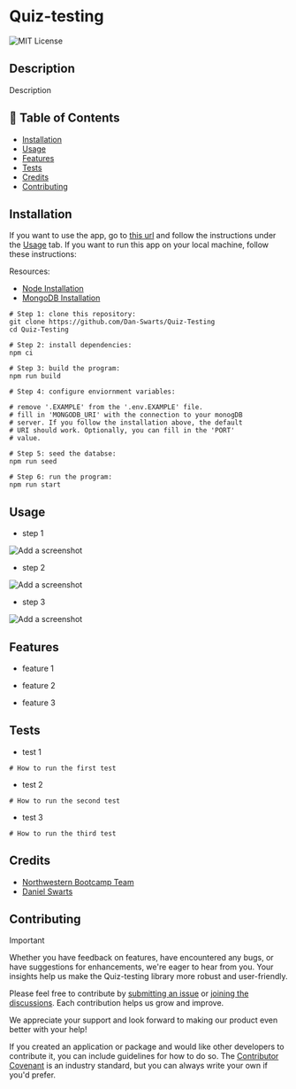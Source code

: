 # Quiz-testing

![MIT License](https://img.shields.io/badge/License-MIT-green)

## Description

Description

## 📁 Table of Contents

- [Installation](#installation)
- [Usage](#usage)
- [Features](#features)
- [Tests](#tests)
- [Credits](#credits)
- [Contributing](#contributing)

## Installation

If you want to use the app, go to [this url](https://quiz-testing.onrender.com) and follow the instructions under the [Usage](#usage) tab. If you want to run this app on your local machine, follow these instructions:

Resources:

- [Node Installation](https://nodejs.org/en/download/package-manager)
- [MongoDB Installation](https://coding-boot-camp.github.io/full-stack/mongodb/how-to-install-mongodb)

```shell
# Step 1: clone this repository:
git clone https://github.com/Dan-Swarts/Quiz-Testing
cd Quiz-Testing

# Step 2: install dependencies:
npm ci

# Step 3: build the program:
npm run build

# Step 4: configure enviornment variables:

# remove '.EXAMPLE' from the '.env.EXAMPLE' file.
# fill in 'MONGODB_URI' with the connection to your monogDB
# server. If you follow the installation above, the default
# URI should work. Optionally, you can fill in the 'PORT'
# value.

# Step 5: seed the databse:
npm run seed

# Step 6: run the program:
npm run start
```

## Usage

- step 1

![Add a screenshot](./relative/path/to/img.jpg?raw=true)

- step 2

![Add a screenshot](./relative/path/to/img.jpg?raw=true)

- step 3

![Add a screenshot](./relative/path/to/img.jpg?raw=true)

## Features

- feature 1

- feature 2

- feature 3

## Tests

- test 1

```shell
# How to run the first test

```

- test 2

```shell
# How to run the second test

```

- test 3

```shell
# How to run the third test

```

## Credits

- [Northwestern Bootcamp Team](https://sps.northwestern.edu/professional-development/)
- [Daniel Swarts](https://github.com/Dan-Swarts)

## Contributing

> [!IMPORTANT]
> Whether you have feedback on features, have encountered any bugs, or have suggestions for enhancements, we're eager to hear from you. Your insights help us make the Quiz-testing library more robust and user-friendly.

Please feel free to contribute by [submitting an issue](https://github.com/Dan-Swarts/Quiz-Testing/issues) or [joining the discussions](https://github.com/Dan-Swarts/Quiz-Testing/discussions/new?category=announcements&welcome_text=true). Each contribution helps us grow and improve.

We appreciate your support and look forward to making our product even better with your help!

If you created an application or package and would like other developers to contribute it, you can include guidelines for how to do so. The [Contributor Covenant](https://www.contributor-covenant.org/) is an industry standard, but you can always write your own if you'd prefer.
